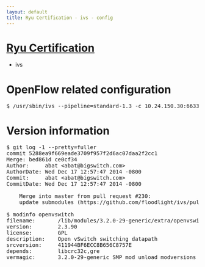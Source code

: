 ```yaml
---
layout: default
title: Ryu Certification - ivs - config
---
```

# [Ryu Certification](http://osrg.github.io/ryu/certification.html)
* ivs

# OpenFlow related configuration
<pre>
$ /usr/sbin/ivs --pipeline=standard-1.3 -c 10.24.150.30:6633 --dpid 0000000000000001 -i eth21 -i eth22 -i eth23
</pre>

# Version information
<pre>
$ git log -1 --pretty=fuller
commit 5288ea9f669eade3709f957f2d6ac07daa2f2cc1
Merge: bed861d ce0cf34
Author:     abat &lt;abat@bigswitch.com&gt;
AuthorDate: Wed Dec 17 12:57:47 2014 -0800
Commit:     abat &lt;abat@bigswitch.com&gt;
CommitDate: Wed Dec 17 12:57:47 2014 -0800

    Merge into master from pull request #230:
    update submodules (https://github.com/floodlight/ivs/pull/230)

$ modinfo openvswitch
filename:       /lib/modules/3.2.0-29-generic/extra/openvswitch.ko
version:        2.3.90
license:        GPL
description:    Open vSwitch switching datapath
srcversion:     411944BF6ECC8B656C8757E
depends:        libcrc32c,gre
vermagic:       3.2.0-29-generic SMP mod_unload modversions 
</pre>

